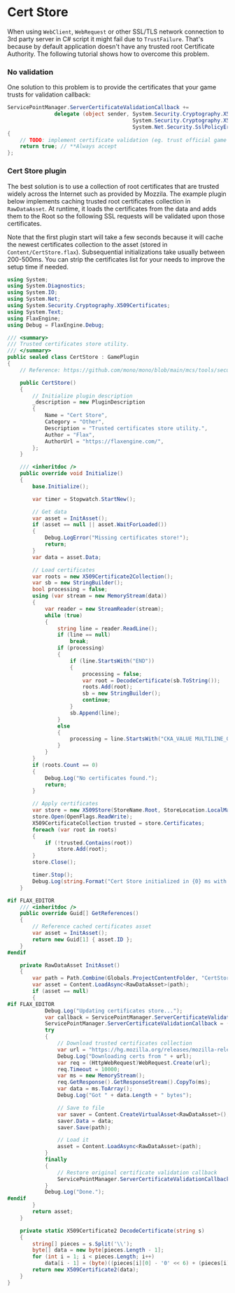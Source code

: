 # Cert Store

When using `WebClient`, `WebRequest` or other SSL/TLS network connection to 3rd party server in C# script it might fail due to `TrustFailure`. That's because by default application doesn't have any trusted root Certificate Authority. The following tutorial shows how to overcome this problem.

### No validation

One solution to this problem is to provide the certificates that your game trusts for validation callback:

```cs
ServicePointManager.ServerCertificateValidationCallback +=
               delegate (object sender, System.Security.Cryptography.X509Certificates.X509Certificate certificate,
                                        System.Security.Cryptography.X509Certificates.X509Chain chain,
                                        System.Net.Security.SslPolicyErrors sslPolicyErrors)
{
    // TODO: implement certificate validation (eg. trust official game server cert only)
    return true; // **Always accept
};
```

### Cert Store plugin

The best solution is to use a collection of root certificates that are trusted widely across the Internet such as provided by Mozzila. The example plugin below implements caching trusted root certificates collection in `RawDataAsset`. At runtime, it loads the certificates from the data and adds them to the Root so the following SSL requests will be validated upon those certificates.

Note that the first plugin start will take a few seconds because it will cache the newest certificates collection to the asset (stored in `Content/CertStore.flax`). Subsequential initializations take usually between 200-500ms. You can strip the certificates list for your needs to improve the setup time if needed.

```cs
using System;
using System.Diagnostics;
using System.IO;
using System.Net;
using System.Security.Cryptography.X509Certificates;
using System.Text;
using FlaxEngine;
using Debug = FlaxEngine.Debug;

/// <summary>
/// Trusted certificates store utility.
/// </summary>
public sealed class CertStore : GamePlugin
{
    // Reference: https://github.com/mono/mono/blob/main/mcs/tools/security/mozroots.cs

    public CertStore()
    {
        // Initialize plugin description
        _description = new PluginDescription
        {
            Name = "Cert Store",
            Category = "Other",
            Description = "Trusted certificates store utility.",
            Author = "Flax",
            AuthorUrl = "https://flaxengine.com/",
        };
    }

    /// <inheritdoc />
    public override void Initialize()
    {
        base.Initialize();

        var timer = Stopwatch.StartNew();

        // Get data
        var asset = InitAsset();
        if (asset == null || asset.WaitForLoaded())
        {
            Debug.LogError("Missing certificates store!");
            return;
        }
        var data = asset.Data;

        // Load certificates
        var roots = new X509Certificate2Collection();
        var sb = new StringBuilder();
        bool processing = false;
        using (var stream = new MemoryStream(data))
        {
            var reader = new StreamReader(stream);
            while (true)
            {
                string line = reader.ReadLine();
                if (line == null)
                    break;
                if (processing)
                {
                    if (line.StartsWith("END"))
                    {
                        processing = false;
                        var root = DecodeCertificate(sb.ToString());
                        roots.Add(root);
                        sb = new StringBuilder();
                        continue;
                    }
                    sb.Append(line);
                }
                else
                {
                    processing = line.StartsWith("CKA_VALUE MULTILINE_OCTAL");
                }
            }
        }
        if (roots.Count == 0)
        {
            Debug.Log("No certificates found.");
            return;
        }

        // Apply certificates
        var store = new X509Store(StoreName.Root, StoreLocation.LocalMachine);
        store.Open(OpenFlags.ReadWrite);
        X509CertificateCollection trusted = store.Certificates;
        foreach (var root in roots)
        {
            if (!trusted.Contains(root))
                store.Add(root);
        }
        store.Close();

        timer.Stop();
        Debug.Log(string.Format("Cert Store initialized in {0} ms with {1} certs", timer.ElapsedMilliseconds, roots.Count));
    }

#if FLAX_EDITOR
    /// <inheritdoc />
    public override Guid[] GetReferences()
    {
        // Reference cached certificates asset
        var asset = InitAsset();
        return new Guid[1] { asset.ID };
    }
#endif

    private RawDataAsset InitAsset()
    {
        var path = Path.Combine(Globals.ProjectContentFolder, "CertStore.flax");
        var asset = Content.LoadAsync<RawDataAsset>(path);
        if (asset == null)
        {
#if FLAX_EDITOR
            Debug.Log("Updating certificates store...");
            var callback = ServicePointManager.ServerCertificateValidationCallback;
            ServicePointManager.ServerCertificateValidationCallback = (sender, certificate, chain, sslPolicyErrors) => true;
            try
            {
                // Download trusted certificates collection
                var url = "https://hg.mozilla.org/releases/mozilla-release/raw-file/default/security/nss/lib/ckfw/builtins/certdata.txt";
                Debug.Log("Downloading certs from " + url);
                var req = (HttpWebRequest)WebRequest.Create(url);
                req.Timeout = 10000;
                var ms = new MemoryStream();
                req.GetResponse().GetResponseStream().CopyTo(ms);
                var data = ms.ToArray();
                Debug.Log("Got " + data.Length + " bytes");

                // Save to file
                var saver = Content.CreateVirtualAsset<RawDataAsset>();
                saver.Data = data;
                saver.Save(path);

                // Load it
                asset = Content.LoadAsync<RawDataAsset>(path);
            }
            finally
            {
                // Restore original certificate validation callback
                ServicePointManager.ServerCertificateValidationCallback = callback;
            }
            Debug.Log("Done.");
#endif
        }
        return asset;
    }

    private static X509Certificate2 DecodeCertificate(string s)
    {
        string[] pieces = s.Split('\\');
        byte[] data = new byte[pieces.Length - 1];
        for (int i = 1; i < pieces.Length; i++)
            data[i - 1] = (byte)((pieces[i][0] - '0' << 6) + (pieces[i][1] - '0' << 3) + (pieces[i][2] - '0'));
        return new X509Certificate2(data);
    }
}
```
